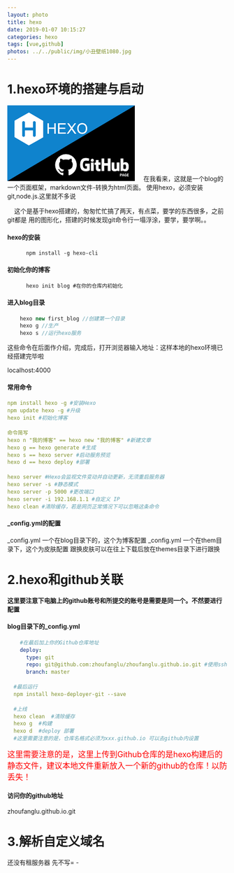 ```yaml
---
layout: photo
title: hexo
date: 2019-01-07 10:15:27
categories: hexo
tags: [vue,github]
photos: ../../public/img/小丑壁纸1080.jpg
---
```


<meta name="referrer" content="no-referrer" />


# 1.hexo环境的搭建与启动
![github&hexo](https://github.com/zhoufanglu/markdownPhoto/blob/master/hexo/hexo&github.png?raw=true)
&nbsp;&nbsp;&nbsp;&nbsp;在我看来，这就是一个blog的一个页面框架，markdown文件-转换为html页面。
使用hexo，必须安装git,node.js.这里就不多说

&nbsp;&nbsp;&nbsp;&nbsp;这个是基于hexo搭建的，匆匆忙忙搞了两天，有点菜，要学的东西很多，之前git都是
用的图形化，搭建的时候发现git命令行一塌浮涂，要学，要学啊。。

#### hexo的安装
``` npm
      npm install -g hexo-cli
```
#### 初始化你的博客
``` npm
      hexo init blog #在你的仓库内初始化
```
#### 进入blog目录
``` javascript
    hexo new first_blog //创建第一个目录
    hexo g //生产
    hexo s //运行hexo服务
```
这些命令在后面作介绍，完成后，打开浏览器输入地址：这样本地的hexo环境已经搭建完毕啦

localhost:4000
#### 常用命令
``` yml
npm install hexo -g #安装Hexo
npm update hexo -g #升级
hexo init #初始化博客

命令简写
hexo n "我的博客" == hexo new "我的博客" #新建文章
hexo g == hexo generate #生成
hexo s == hexo server #启动服务预览
hexo d == hexo deploy #部署

hexo server #Hexo会监视文件变动并自动更新，无须重启服务器
hexo server -s #静态模式
hexo server -p 5000 #更改端口
hexo server -i 192.168.1.1 #自定义 IP
hexo clean #清除缓存，若是网页正常情况下可以忽略这条命令

```
#### _config.yml的配置
_config.yml 一个在blog目录下的，这个为博客配置
_config.yml 一个在them目录下，这个为皮肤配置
跟换皮肤可以在往上下载后放在themes目录下进行跟换

# 2.hexo和github关联
<b>这里要注意下电脑上的github账号和所提交的账号是需要是同一个。不然要进行配置</b>
#### blog目录下的_config.yml
``` yml
    #在最后加上你的Github仓库地址
    deploy:
      type: git
      repo: git@github.com:zhoufanglu/zhoufanglu.github.io.git #使用ssh
      branch: master

  #最后运行
  npm install hexo-deployer-git --save

  #上线
  hexo clean  #清除缓存
  hexo g  #构建
  hexo d  #deploy 部署
  #这里需要注意的是，仓库名格式必须为xxx.github.io 可以去github内设置
```
  <font color='red' size=4>这里需要注意的是，这里上传到Github仓库的是hexo构建后的静态文件，建议本地文件重新放入一个新的github的仓库！以防丢失！</font>
#### 访问你的github地址
zhoufanglu.github.io.git

# 3.解析自定义域名
还没有租服务器 先不写= -


